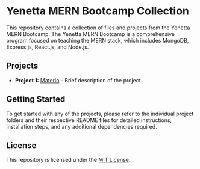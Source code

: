 # Yenetta MERN Bootcamp Collection

This repository contains a collection of files and projects from the Yenetta MERN Bootcamp. The Yenetta MERN Bootcamp is a comprehensive program focused on teaching the MERN stack, which includes MongoDB, Express.js, React.js, and Node.js.

## Projects

- **Project 1:** [Materio](project1/README.md) - Brief description of the project.

## Getting Started

To get started with any of the projects, please refer to the individual project folders and their respective README files for detailed instructions, installation steps, and any additional dependencies required.

## License

This repository is licensed under the [MIT License](LICENSE).

